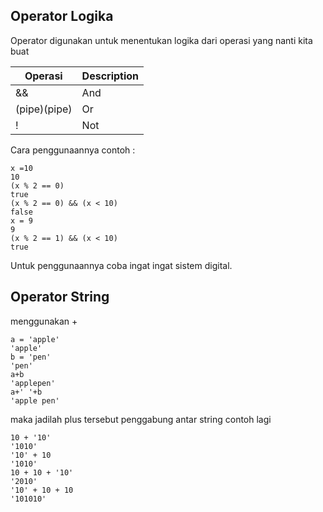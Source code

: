 ## Operator Logika
Operator digunakan untuk menentukan logika dari operasi yang nanti kita buat

| Operasi | Description |
| ----------- | ----------- |
| && | And |
| (pipe)(pipe) | Or |
| ! | Not |

Cara penggunaannya contoh :
```
x =10
10
(x % 2 == 0)
true
(x % 2 == 0) && (x < 10)
false
x = 9
9
(x % 2 == 1) && (x < 10)
true
```
Untuk penggunaannya coba ingat ingat sistem digital. 

## Operator String
menggunakan +
```
a = 'apple'
'apple'
b = 'pen'
'pen'
a+b
'applepen'
a+' '+b
'apple pen'
```
maka jadilah plus tersebut penggabung antar string
contoh lagi 
```
10 + '10'
'1010'
'10' + 10
'1010'
10 + 10 + '10'
'2010'
'10' + 10 + 10
'101010'
```
